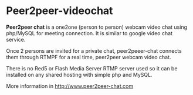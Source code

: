# Peer2peer-videochat #

**Peer2peer chat** is a one2one (person to person) webcam video chat using php/MySQL for meeting connection.
It is similar to google video chat service.

Once 2 persons are invited for a private chat, peer2peeer-chat connects them through RTMPF for a real time, peer2peer webcam video chat.

There is no Red5 or Flash Media Server RTMP server used so it can be installed on any shared hosting with simple php and MySQL.

More information in http://www.peer2peer-chat.com